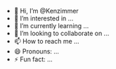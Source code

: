 - 👋 Hi, I’m @Kenzimmer
- 👀 I’m interested in ...
- 🌱 I’m currently learning ...
- 💞️ I’m looking to collaborate on ...
- 📫 How to reach me ...
- 😄 Pronouns: ...
- ⚡ Fun fact: ...

<!---
Kenzimmer/Kenzimmer is a ✨ special ✨ repository because its `README.md` (this file) appears on your GitHub profile.
You can click the Preview link to take a look at your changes.
--->
